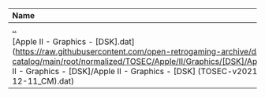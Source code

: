 |Name|Size|
|:---|---:|
|[..](../index.html)|DIR|
|[Apple II - Graphics - [DSK].dat](https://raw.githubusercontent.com/open-retrogaming-archive/dat-catalog/main/root/normalized/TOSEC/Apple/II/Graphics/[DSK]/Apple II - Graphics - [DSK]/Apple II - Graphics - [DSK] (TOSEC-v2021-12-11_CM).dat)|16494|

